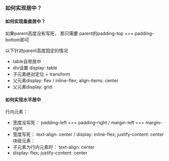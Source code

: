 ### 如何实现居中？

#### 如何实现垂直居中？
如果parent高度没有写死， 那只需要 parent的padding-top === padding-bottom即可

以下针对parent高度固定的情况
- table自带居中
- div设置 display: table
- 子元素绝对定位 + transform
- 父元素display: flex / inline-flex; align-items: center
- 父元素display: grid

#### 如何实现水平居中

行内元素： 
- 宽度没写死： padding-left === padding-right / margin-left === margin-right
- 宽度写死： text-align: center / display: inline-flex; justify-content: center
块级元素：
- 子元素为行内元素时： text-align: center
- display: flex; justify-content: center